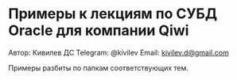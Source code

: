 # Примеры к лекциям по СУБД Oracle для компании Qiwi

Автор: Кивилев ДС
Telegram: @kivilev
Email: kivilev.d@gmail.com

Примеры разбиты по папкам соответствующих тем.
